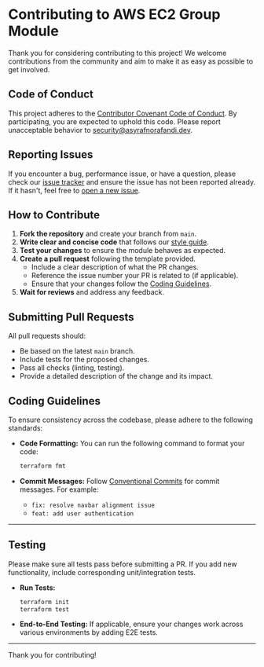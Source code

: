 # Contributing to AWS EC2 Group Module

Thank you for considering contributing to this project! We welcome contributions from the community and aim to make it as easy as possible to get involved.

## Code of Conduct

This project adheres to the [Contributor Covenant Code of Conduct](CODE_OF_CONDUCT.md). By participating, you are expected to uphold this code. Please report unacceptable behavior to [security@asyrafnorafandi.dev](mailto:security@asyrafnorafandi.dev).

## Reporting Issues

If you encounter a bug, performance issue, or have a question, please check our [issue tracker](https://github.com/asyrafnorafandi/terraform-aws-ec2-group/issues) and ensure the issue has not been reported already. If it hasn't, feel free to [open a new issue](.github/ISSUE_TEMPLATE/bug_report.md).

## How to Contribute

1. **Fork the repository** and create your branch from `main`.
2. **Write clear and concise code** that follows our [style guide](STYLE_GUIDE.md).
3. **Test your changes** to ensure the module behaves as expected.
4. **Create a pull request** following the template provided.
   - Include a clear description of what the PR changes.
   - Reference the issue number your PR is related to (if applicable).
   - Ensure that your changes follow the [Coding Guidelines](#coding-guidelines).
5. **Wait for reviews** and address any feedback.

## Submitting Pull Requests

All pull requests should:

- Be based on the latest `main` branch.
- Include tests for the proposed changes.
- Pass all checks (linting, testing).
- Provide a detailed description of the change and its impact.

## Coding Guidelines

To ensure consistency across the codebase, please adhere to the following standards:

- **Code Formatting:** You can run the following command to format your code:

  ```bash
  terraform fmt
  ```

- **Commit Messages:** Follow [Conventional Commits](https://www.conventionalcommits.org/en/v1.0.0/) for commit messages. For example:
  - `fix: resolve navbar alignment issue`
  - `feat: add user authentication`

---

## Testing

Please make sure all tests pass before submitting a PR. If you add new functionality, include corresponding unit/integration tests.

- **Run Tests:**

  ```bash
  terraform init
  terraform test
  ```

- **End-to-End Testing:** If applicable, ensure your changes work across various environments by adding E2E tests.

---

Thank you for contributing!
